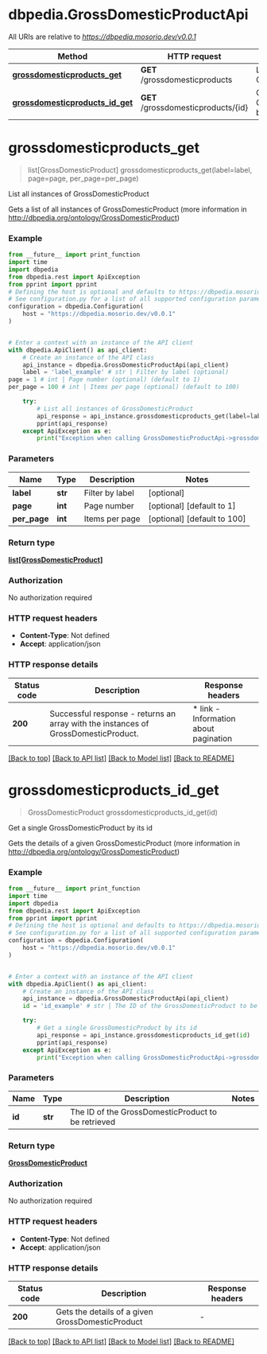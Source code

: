 # dbpedia.GrossDomesticProductApi

All URIs are relative to *https://dbpedia.mosorio.dev/v0.0.1*

Method | HTTP request | Description
------------- | ------------- | -------------
[**grossdomesticproducts_get**](GrossDomesticProductApi.md#grossdomesticproducts_get) | **GET** /grossdomesticproducts | List all instances of GrossDomesticProduct
[**grossdomesticproducts_id_get**](GrossDomesticProductApi.md#grossdomesticproducts_id_get) | **GET** /grossdomesticproducts/{id} | Get a single GrossDomesticProduct by its id


# **grossdomesticproducts_get**
> list[GrossDomesticProduct] grossdomesticproducts_get(label=label, page=page, per_page=per_page)

List all instances of GrossDomesticProduct

Gets a list of all instances of GrossDomesticProduct (more information in http://dbpedia.org/ontology/GrossDomesticProduct)

### Example

```python
from __future__ import print_function
import time
import dbpedia
from dbpedia.rest import ApiException
from pprint import pprint
# Defining the host is optional and defaults to https://dbpedia.mosorio.dev/v0.0.1
# See configuration.py for a list of all supported configuration parameters.
configuration = dbpedia.Configuration(
    host = "https://dbpedia.mosorio.dev/v0.0.1"
)


# Enter a context with an instance of the API client
with dbpedia.ApiClient() as api_client:
    # Create an instance of the API class
    api_instance = dbpedia.GrossDomesticProductApi(api_client)
    label = 'label_example' # str | Filter by label (optional)
page = 1 # int | Page number (optional) (default to 1)
per_page = 100 # int | Items per page (optional) (default to 100)

    try:
        # List all instances of GrossDomesticProduct
        api_response = api_instance.grossdomesticproducts_get(label=label, page=page, per_page=per_page)
        pprint(api_response)
    except ApiException as e:
        print("Exception when calling GrossDomesticProductApi->grossdomesticproducts_get: %s\n" % e)
```

### Parameters

Name | Type | Description  | Notes
------------- | ------------- | ------------- | -------------
 **label** | **str**| Filter by label | [optional] 
 **page** | **int**| Page number | [optional] [default to 1]
 **per_page** | **int**| Items per page | [optional] [default to 100]

### Return type

[**list[GrossDomesticProduct]**](GrossDomesticProduct.md)

### Authorization

No authorization required

### HTTP request headers

 - **Content-Type**: Not defined
 - **Accept**: application/json

### HTTP response details
| Status code | Description | Response headers |
|-------------|-------------|------------------|
**200** | Successful response - returns an array with the instances of GrossDomesticProduct. |  * link - Information about pagination <br>  |

[[Back to top]](#) [[Back to API list]](../README.md#documentation-for-api-endpoints) [[Back to Model list]](../README.md#documentation-for-models) [[Back to README]](../README.md)

# **grossdomesticproducts_id_get**
> GrossDomesticProduct grossdomesticproducts_id_get(id)

Get a single GrossDomesticProduct by its id

Gets the details of a given GrossDomesticProduct (more information in http://dbpedia.org/ontology/GrossDomesticProduct)

### Example

```python
from __future__ import print_function
import time
import dbpedia
from dbpedia.rest import ApiException
from pprint import pprint
# Defining the host is optional and defaults to https://dbpedia.mosorio.dev/v0.0.1
# See configuration.py for a list of all supported configuration parameters.
configuration = dbpedia.Configuration(
    host = "https://dbpedia.mosorio.dev/v0.0.1"
)


# Enter a context with an instance of the API client
with dbpedia.ApiClient() as api_client:
    # Create an instance of the API class
    api_instance = dbpedia.GrossDomesticProductApi(api_client)
    id = 'id_example' # str | The ID of the GrossDomesticProduct to be retrieved

    try:
        # Get a single GrossDomesticProduct by its id
        api_response = api_instance.grossdomesticproducts_id_get(id)
        pprint(api_response)
    except ApiException as e:
        print("Exception when calling GrossDomesticProductApi->grossdomesticproducts_id_get: %s\n" % e)
```

### Parameters

Name | Type | Description  | Notes
------------- | ------------- | ------------- | -------------
 **id** | **str**| The ID of the GrossDomesticProduct to be retrieved | 

### Return type

[**GrossDomesticProduct**](GrossDomesticProduct.md)

### Authorization

No authorization required

### HTTP request headers

 - **Content-Type**: Not defined
 - **Accept**: application/json

### HTTP response details
| Status code | Description | Response headers |
|-------------|-------------|------------------|
**200** | Gets the details of a given GrossDomesticProduct |  -  |

[[Back to top]](#) [[Back to API list]](../README.md#documentation-for-api-endpoints) [[Back to Model list]](../README.md#documentation-for-models) [[Back to README]](../README.md)

